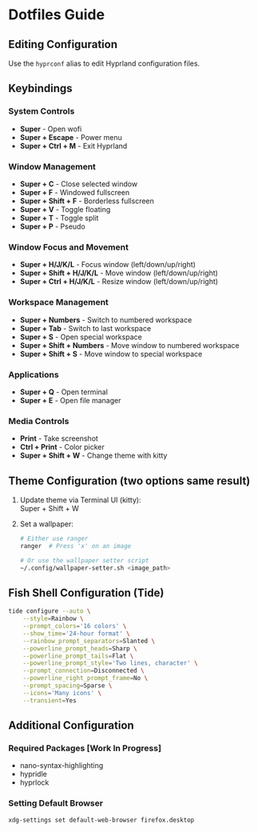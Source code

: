 # Dotfiles Guide

## Editing Configuration
Use the `hyprconf` alias to edit Hyprland configuration files.

## Keybindings

### System Controls
- **Super** - Open wofi
- **Super + Escape** - Power menu
- **Super + Ctrl + M** - Exit Hyprland

### Window Management
- **Super + C** - Close selected window
- **Super + F** - Windowed fullscreen
- **Super + Shift + F** - Borderless fullscreen
- **Super + V** - Toggle floating
- **Super + T** - Toggle split
- **Super + P** - Pseudo

### Window Focus and Movement
- **Super + H/J/K/L** - Focus window (left/down/up/right)
- **Super + Shift + H/J/K/L** - Move window (left/down/up/right)
- **Super + Ctrl + H/J/K/L** - Resize window (left/down/up/right)

### Workspace Management
- **Super + Numbers** - Switch to numbered workspace
- **Super + Tab** - Switch to last workspace
- **Super + S** - Open special workspace
- **Super + Shift + Numbers** - Move window to numbered workspace
- **Super + Shift + S** - Move window to special workspace

### Applications
- **Super + Q** - Open terminal
- **Super + E** - Open file manager

### Media Controls
- **Print** - Take screenshot
- **Ctrl + Print** - Color picker
- **Super + Shift + W** - Change theme with kitty

## Theme Configuration (two options same result)

1. Update theme via Terminal UI (kitty):       
     Super + Shift + W

2. Set a wallpaper:
   ```bash
   # Either use ranger
   ranger  # Press 'x' on an image
   
   # Or use the wallpaper setter script
   ~/.config/wallpaper-setter.sh <image_path>
   ```

## Fish Shell Configuration (Tide)

```bash
tide configure --auto \
    --style=Rainbow \
    --prompt_colors='16 colors' \
    --show_time='24-hour format' \
    --rainbow_prompt_separators=Slanted \
    --powerline_prompt_heads=Sharp \
    --powerline_prompt_tails=Flat \
    --powerline_prompt_style='Two lines, character' \
    --prompt_connection=Disconnected \
    --powerline_right_prompt_frame=No \
    --prompt_spacing=Sparse \
    --icons='Many icons' \
    --transient=Yes
```

## Additional Configuration

### Required Packages [Work In Progress]
- nano-syntax-highlighting
- hypridle
- hyprlock

### Setting Default Browser
```bash
xdg-settings set default-web-browser firefox.desktop
```
